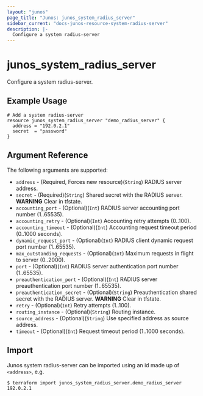 ```yaml
---
layout: "junos"
page_title: "Junos: junos_system_radius_server"
sidebar_current: "docs-junos-resource-system-radius-server"
description: |-
  Configure a system radius-server
---
```


# junos_system_radius_server

Configure a system radius-server.

## Example Usage

```hcl
# Add a system radius-server
resource junos_system_radius_server "demo_radius_server" {
  address = "192.0.2.1"
  secret  = "password"
}
```

## Argument Reference

The following arguments are supported:

* `address` - (Required, Forces new resource)(`String`) RADIUS server address.
* `secret` - (Required)(`String`) Shared secret with the RADIUS server.
**WARNING** Clear in tfstate.
* `accounting_port` - (Optional)(`Int`) RADIUS server accounting port number (1..65535).
* `accounting_retry` - (Optional)(`Int`) Accounting retry attempts (0..100).
* `accounting_timeout` - (Optional)(`Int`) Accounting request timeout period (0..1000 seconds).
* `dynamic_request_port` - (Optional)(`Int`) RADIUS client dynamic request port number (1..65535).
* `max_outstanding_requests` - (Optional)(`Int`) Maximum requests in flight to server (0..2000).
* `port` - (Optional)(`Int`) RADIUS server authentication port number (1..65535).
* `preauthentication_port` - (Optional)(`Int`) RADIUS server preauthentication port number (1..65535).
* `preauthentication_secret` - (Optional)(`String`) Preauthentication shared secret with the RADIUS server.
**WARNING** Clear in tfstate.
* `retry` - (Optional)(`Int`) Retry attempts (1..100).
* `routing_instance` - (Optional)(`String`) Routing instance.
* `source_address` - (Optional)(`String`) Use specified address as source address.
* `timeout` - (Optional)(`Int`) Request timeout period (1..1000 seconds).

## Import

Junos system radius-server can be imported using an id made up of `<address>`, e.g.

```
$ terraform import junos_system_radius_server.demo_radius_server 192.0.2.1
```
